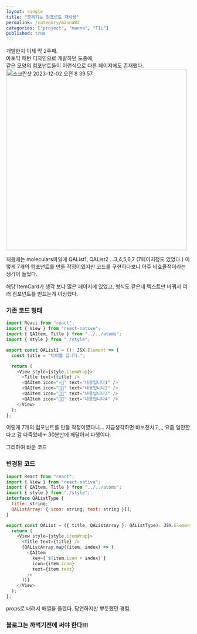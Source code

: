 ```yaml
---
layout: single
title: "중복되는 컴포넌트 재사용"
permalink: /category/manna02
categories: ["project", "manna", "TIL"]
published: true
---
```


개발한지 이제 막 2주째.  
아토믹 패턴 디자인으로 개발하던 도중에,  
같은 모양의 컴포넌트들이 이런식으로 다른 페이지에도 존재했다.  
<img width="493" alt="스크린샷 2023-12-02 오전 8 39 57" src="https://github.com/yebin76/typescriptStudy/assets/103884098/e4e2b36a-8426-4bcb-a600-83d1b878bc46">

처음에는 moleculars파일에 QAList1, QAList2 ...3,4,5,6,7 (7페이지정도 있었다.) 이렇게 7개의 컴포넌트를 만들 작정이였지만 코드를 구현하다보니 아주 비효율적이라는 생각이 들었다.

해당 ItemCard가 생각 보다 많은 페이지에 있었고, 형식도 같은데 텍스트만 바꿔서 여러 컴포넌트를 만드는게 이상했다.

### 기존 코드 형태

```js
import React from "react";
import { View } from "react-native";
import { QAItem, Title } from "../../atoms";
import { style } from "./style";

export const QAList1 = (): JSX.Element => {
  const title = "타이틀 입니다.";

  return (
    <View style={style.itemWrap}>
      <Title text={title} />
      <QAItem icon="✌🏻" text="내용입니다1" />
      <QAItem icon="👏🏻" text="내용입니다2" />
      <QAItem icon="👂🏻" text="내용입니다3" />
      <QAItem icon="👌🏻" text="내용입니다4" />
    </View>
  );
};
```

이렇게 7개의 컴포넌트를 만들 작정이였다니... 지금생각하면 바보천치고,,, 요즘 일안한다고 감 다죽었네ㅜ 30분만에 깨달아서 다행이다.

그리하여 바꾼 코드

### 변경된 코드

```js
import React from "react";
import { View } from "react-native";
import { QAItem, Title } from "../../atoms";
import { style } from "./style";
interface QAListType {
  title: string;
  QAListArray: { icon: string, text: string }[];
}

export const QAList = ({ title, QAListArray }: QAListType): JSX.Element => {
  return (
    <View style={style.itemWrap}>
      <Title text={title} />
      {QAListArray.map((item, index) => (
        <QAItem
          key={`${item.icon + index}`}
          icon={item.icon}
          text={item.text}
        />
      ))}
    </View>
  );
};
```

props로 내려서 배열을 돌렸다.
당연하지만 뿌듯했던 경험.

### 블로그는 까먹기전에 써야 한다!!!
